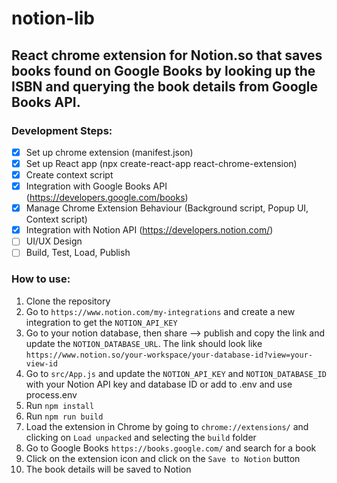 # notion-lib

## React chrome extension for Notion.so that saves books found on Google Books by looking up the ISBN and querying the book details from Google Books API.

### Development Steps:

- [x] Set up chrome extension (manifest.json)
- [x] Set up React app (npx create-react-app react-chrome-extension)
- [x] Create context script
- [x] Integration with Google Books API (https://developers.google.com/books)
- [x] Manage Chrome Extension Behaviour (Background script, Popup UI, Context script)
- [x] Integration with Notion API (https://developers.notion.com/)
- [ ] UI/UX Design
- [ ] Build, Test, Load, Publish

### How to use:

1. Clone the repository
2. Go to `https://www.notion.com/my-integrations` and create a new integration to get the `NOTION_API_KEY`
3. Go to your notion database, then share --> publish and copy the link and update the `NOTION_DATABASE_URL`. The link should look like `https://www.notion.so/your-workspace/your-database-id?view=your-view-id`
4. Go to `src/App.js` and update the `NOTION_API_KEY` and `NOTION_DATABASE_ID` with your Notion API key and database ID or add to .env and use process.env
5. Run `npm install`
6. Run `npm run build`
7. Load the extension in Chrome by going to `chrome://extensions/` and clicking on `Load unpacked` and selecting the `build` folder
8. Go to Google Books `https://books.google.com/` and search for a book
9. Click on the extension icon and click on the `Save to Notion` button
10. The book details will be saved to Notion
